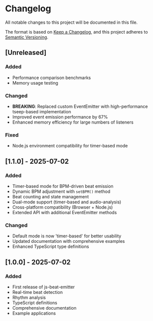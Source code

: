 # Changelog

All notable changes to this project will be documented in this file.

The format is based on [Keep a Changelog](https://keepachangelog.com/en/1.0.0/),
and this project adheres to [Semantic Versioning](https://semver.org/spec/v2.0.0.html).

## [Unreleased]

### Added
- Performance comparison benchmarks
- Memory usage testing

### Changed
- **BREAKING**: Replaced custom EventEmitter with high-performance tseep-based implementation
- Improved event emission performance by 67%
- Enhanced memory efficiency for large numbers of listeners

### Fixed
- Node.js environment compatibility for timer-based mode

## [1.1.0] - 2025-07-02

### Added
- Timer-based mode for BPM-driven beat emission
- Dynamic BPM adjustment with `setBPM()` method
- Beat counting and state management
- Dual-mode support (timer-based and audio-analysis)
- Cross-platform compatibility (Browser + Node.js)
- Extended API with additional EventEmitter methods

### Changed
- Default mode is now 'timer-based' for better usability
- Updated documentation with comprehensive examples
- Enhanced TypeScript type definitions

## [1.0.0] - 2025-07-02

### Added
- First release of js-beat-emitter
- Real-time beat detection
- Rhythm analysis
- TypeScript definitions
- Comprehensive documentation
- Example applications
